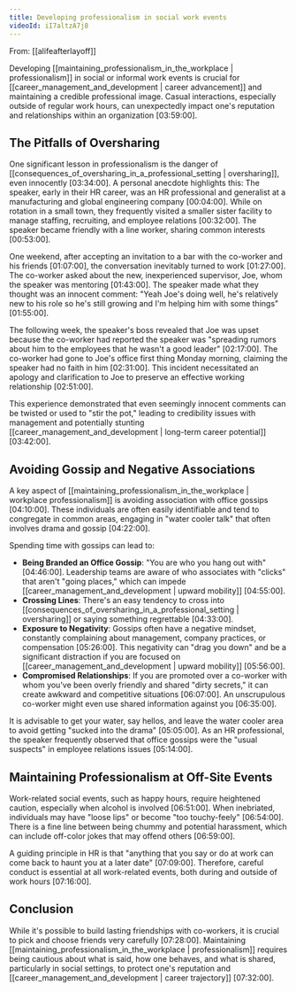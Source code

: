 ```yaml
---
title: Developing professionalism in social work events
videoId: iI7altzA7j8
---
```


From: [[alifeafterlayoff]] <br/> 

Developing [[maintaining_professionalism_in_the_workplace | professionalism]] in social or informal work events is crucial for [[career_management_and_development | career advancement]] and maintaining a credible professional image. Casual interactions, especially outside of regular work hours, can unexpectedly impact one's reputation and relationships within an organization <a class="yt-timestamp" data-t="03:59:00">[03:59:00]</a>.

## The Pitfalls of Oversharing

One significant lesson in professionalism is the danger of [[consequences_of_oversharing_in_a_professional_setting | oversharing]], even innocently <a class="yt-timestamp" data-t="03:34:00">[03:34:00]</a>. A personal anecdote highlights this:
The speaker, early in their HR career, was an HR professional and generalist at a manufacturing and global engineering company <a class="yt-timestamp" data-t="00:04:00">[00:04:00]</a>. While on rotation in a small town, they frequently visited a smaller sister facility to manage staffing, recruiting, and employee relations <a class="yt-timestamp" data-t="00:32:00">[00:32:00]</a>. The speaker became friendly with a line worker, sharing common interests <a class="yt-timestamp" data-t="00:53:00">[00:53:00]</a>.

One weekend, after accepting an invitation to a bar with the co-worker and his friends <a class="yt-timestamp" data-t="01:07:00">[01:07:00]</a>, the conversation inevitably turned to work <a class="yt-timestamp" data-t="01:27:00">[01:27:00]</a>. The co-worker asked about the new, inexperienced supervisor, Joe, whom the speaker was mentoring <a class="yt-timestamp" data-t="01:43:00">[01:43:00]</a>. The speaker made what they thought was an innocent comment: "Yeah Joe's doing well, he's relatively new to his role so he's still growing and I'm helping him with some things" <a class="yt-timestamp" data-t="01:55:00">[01:55:00]</a>.

The following week, the speaker's boss revealed that Joe was upset because the co-worker had reported the speaker was "spreading rumors about him to the employees that he wasn't a good leader" <a class="yt-timestamp" data-t="02:17:00">[02:17:00]</a>. The co-worker had gone to Joe's office first thing Monday morning, claiming the speaker had no faith in him <a class="yt-timestamp" data-t="02:31:00">[02:31:00]</a>. This incident necessitated an apology and clarification to Joe to preserve an effective working relationship <a class="yt-timestamp" data-t="02:51:00">[02:51:00]</a>.

This experience demonstrated that even seemingly innocent comments can be twisted or used to "stir the pot," leading to credibility issues with management and potentially stunting [[career_management_and_development | long-term career potential]] <a class="yt-timestamp" data-t="03:42:00">[03:42:00]</a>.

## Avoiding Gossip and Negative Associations

A key aspect of [[maintaining_professionalism_in_the_workplace | workplace professionalism]] is avoiding association with office gossips <a class="yt-timestamp" data-t="04:10:00">[04:10:00]</a>. These individuals are often easily identifiable and tend to congregate in common areas, engaging in "water cooler talk" that often involves drama and gossip <a class="yt-timestamp" data-t="04:22:00">[04:22:00]</a>.

Spending time with gossips can lead to:
*   **Being Branded an Office Gossip**: "You are who you hang out with" <a class="yt-timestamp" data-t="04:46:00">[04:46:00]</a>. Leadership teams are aware of who associates with "clicks" that aren't "going places," which can impede [[career_management_and_development | upward mobility]] <a class="yt-timestamp" data-t="04:55:00">[04:55:00]</a>.
*   **Crossing Lines**: There's an easy tendency to cross into [[consequences_of_oversharing_in_a_professional_setting | oversharing]] or saying something regrettable <a class="yt-timestamp" data-t="04:33:00">[04:33:00]</a>.
*   **Exposure to Negativity**: Gossips often have a negative mindset, constantly complaining about management, company practices, or compensation <a class="yt-timestamp" data-t="05:26:00">[05:26:00]</a>. This negativity can "drag you down" and be a significant distraction if you are focused on [[career_management_and_development | upward mobility]] <a class="yt-timestamp" data-t="05:56:00">[05:56:00]</a>.
*   **Compromised Relationships**: If you are promoted over a co-worker with whom you've been overly friendly and shared "dirty secrets," it can create awkward and competitive situations <a class="yt-timestamp" data-t="06:07:00">[06:07:00]</a>. An unscrupulous co-worker might even use shared information against you <a class="yt-timestamp" data-t="06:35:00">[06:35:00]</a>.

It is advisable to get your water, say hellos, and leave the water cooler area to avoid getting "sucked into the drama" <a class="yt-timestamp" data-t="05:05:00">[05:05:00]</a>. As an HR professional, the speaker frequently observed that office gossips were the "usual suspects" in employee relations issues <a class="yt-timestamp" data-t="05:14:00">[05:14:00]</a>.

## Maintaining Professionalism at Off-Site Events

Work-related social events, such as happy hours, require heightened caution, especially when alcohol is involved <a class="yt-timestamp" data-t="06:51:00">[06:51:00]</a>. When inebriated, individuals may have "loose lips" or become "too touchy-feely" <a class="yt-timestamp" data-t="06:54:00">[06:54:00]</a>. There is a fine line between being chummy and potential harassment, which can include off-color jokes that may offend others <a class="yt-timestamp" data-t="06:59:00">[06:59:00]</a>.

A guiding principle in HR is that "anything that you say or do at work can come back to haunt you at a later date" <a class="yt-timestamp" data-t="07:09:00">[07:09:00]</a>. Therefore, careful conduct is essential at all work-related events, both during and outside of work hours <a class="yt-timestamp" data-t="07:16:00">[07:16:00]</a>.

## Conclusion

While it's possible to build lasting friendships with co-workers, it is crucial to pick and choose friends very carefully <a class="yt-timestamp" data-t="07:28:00">[07:28:00]</a>. Maintaining [[maintaining_professionalism_in_the_workplace | professionalism]] requires being cautious about what is said, how one behaves, and what is shared, particularly in social settings, to protect one's reputation and [[career_management_and_development | career trajectory]] <a class="yt-timestamp" data-t="07:32:00">[07:32:00]</a>.